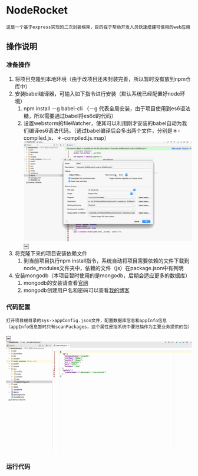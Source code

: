 # NodeRocket
    这是一个基于express实现的二次封装框架，目的在于帮助开发人员快速搭建可使用的web应用
## 操作说明
### 准备操作
1. 将项目克隆到本地环境（由于改项目还未封装完善，所以暂时没有放到npm仓库中）
2. 安装babel编译器，可输入如下指令进行安装（默认系统已经配置好node环境）
    1. npm install －g babel-cli （－g 代表全局安装，由于项目使用到es6语法糖，所以需要通过babel将es6d的代码） 
    2. 设置webstorm的fileWatcher，使其可以利用刚才安装的babel自动为我们编译es6语法代码。（通过babel编译后会多出两个文件，分别是＊-compiled.js、＊-compiled.js.map）
    ![](https://github.com/dapaer/dapaer-s-pic-resource/blob/gh-pages/img/babel_record.gif?raw=true)￼
3. 将克隆下来的项目安装依赖文件
    1. 到当前项目执行npm install指令，系统自动将项目需要依赖的文件下载到node_modules文件夹中，依赖的文件（js）在package.json中有列明 
4. 安装mongodb（本项目暂时使用的是mongodb，后期会适应更多的数据库）
    1. mongodb的安装请查看[官网](https://www.mongodb.com/download-center#community)
    2. mongodb创建用户名和密码可以查看[我的博客](http://www.jianshu.com/p/56675b38660e)
    
### 代码配置
    打开项目根目录的sys->appConfig.json文件，配置数据库信息和appInfo信息
    （appInfo信息暂时只有scanPackages，这个属性是指系统中要扫描作为主要业务提供的包）
￼       ![](https://github.com/dapaer/dapaer-s-pic-resource/blob/gh-pages/img/appConfig_record.gif?raw=true)
### 运行代码
